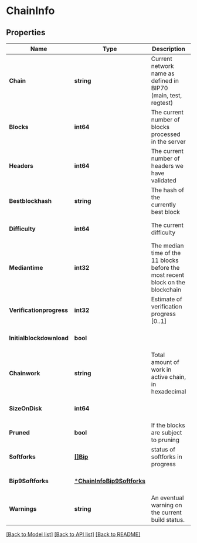# ChainInfo

## Properties
Name | Type | Description | Notes
------------ | ------------- | ------------- | -------------
**Chain** | **string** | Current network name as defined in BIP70 (main, test, regtest) | [optional] [default to null]
**Blocks** | **int64** | The current number of blocks processed in the server | [optional] [default to null]
**Headers** | **int64** | The current number of headers we have validated | [optional] [default to null]
**Bestblockhash** | **string** | The hash of the currently best block | [optional] [default to null]
**Difficulty** | **int64** | The current difficulty | [optional] [default to null]
**Mediantime** | **int32** | The median time of the 11 blocks before the most recent block on the blockchain | [optional] [default to null]
**Verificationprogress** | **int32** | Estimate of verification progress [0..1] | [optional] [default to null]
**Initialblockdownload** | **bool** |  | [optional] [default to null]
**Chainwork** | **string** | Total amount of work in active chain, in hexadecimal | [optional] [default to null]
**SizeOnDisk** | **int64** |  | [optional] [default to null]
**Pruned** | **bool** | If the blocks are subject to pruning | [optional] [default to null]
**Softforks** | [**[]Bip**](BIP.md) | status of softforks in progress | [optional] [default to null]
**Bip9Softforks** | [***ChainInfoBip9Softforks**](ChainInfo_bip9_softforks.md) |  | [optional] [default to null]
**Warnings** | **string** | An eventual warning on the current build status. | [optional] [default to null]

[[Back to Model list]](../README.md#documentation-for-models) [[Back to API list]](../README.md#documentation-for-api-endpoints) [[Back to README]](../README.md)


